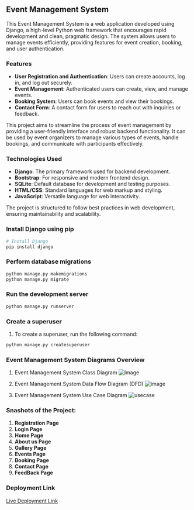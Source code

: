 ## Event Management System

This Event Management System is a web application developed using Django, a high-level Python web framework that encourages rapid development and clean, pragmatic design. The system allows users to manage events efficiently, providing features for event creation, booking, and user authentication.

### Features

- **User Registration and Authentication**: Users can create accounts, log in, and log out securely.
- **Event Management**: Authenticated users can create, view, and manage events.
- **Booking System**: Users can book events and view their bookings.
- **Contact Form**: A contact form for users to reach out with inquiries or feedback.

This project aims to streamline the process of event management by providing a user-friendly interface and robust backend functionality. It can be used by event organizers to manage various types of events, handle bookings, and communicate with participants effectively.

### Technologies Used

- **Django**: The primary framework used for backend development.
- **Bootstrap**: For responsive and modern frontend design.
- **SQLite**: Default database for development and testing purposes.
- **HTML/CSS**: Standard languages for web markup and styling.
- **JavaScript**: Versatile language for web interactivity.

The project is structured to follow best practices in web development, ensuring maintainability and scalability.


### Install Django using pip
```bash
# Install Django
pip install django
```


### Perform database migrations
```bash
python manage.py makemigrations
python manage.py migrate
```

### Run the development server
```bash
python manage.py runserver
```

### Create a superuser
1. To create a superuser, run the following command:
```bash
python manage.py createsuperuser
```


### Event Management System Diagrams Overview
1. Event Management System Class Diagram
   ![image](https://github.com/Shyam165/Online-Event-Management-System/assets/111563134/4cf50a24-8c2b-4528-b7c3-1d2984bd8227)

2. Event Management System Data Flow Diagram (DFD)
   ![image](https://github.com/Shyam165/Online-Event-Management-System/assets/111563134/94d49006-4056-4666-95f7-d3c066a74285)

3. Event Management System Use Case Diagram
   ![usecase](https://github.com/Shyam165/Online-Event-Management-System/assets/111563134/cc64e04b-6518-4fcf-b230-b5870c60cdb6)

### Snashots of the Project:
1. **Registration Page**
2. **Login Page**
3. **Home Page**
4. **About us Page**
5. **Gallery Page**
6. **Events Page**
7. **Booking Page**
8. **Contact Page**
9. **FeedBack Page**

### Deployment Link

[Live Deployment Link](https://yourapp.pythonanywhere.com/)



